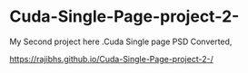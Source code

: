 # Cuda-Single-Page-project-2-
My Second project here .Cuda Single page PSD Converted,

https://rajibhs.github.io/Cuda-Single-Page-project-2-/
